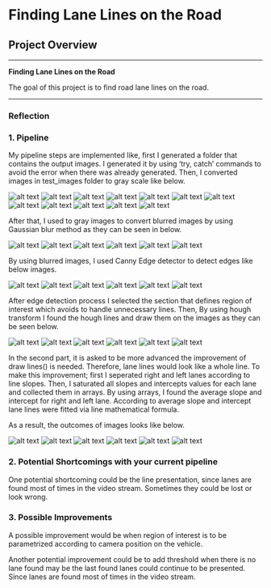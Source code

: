 # **Finding Lane Lines on the Road** 

## Project Overview
---

**Finding Lane Lines on the Road**

The goal of this project is to find road lane lines on the road. 

[//]: # (Image References)
[image1]: ./test_images/solidWhiteRight.jpg "Solid White Right"
[image2]: ./test_images/solidWhiteCurve.jpg "Solid White Curve"
[image3]: ./test_images/solidYellowCurve2.jpg "Solid Yellow Curve 2"
[image4]: ./test_images/solidYellowLeft.jpg "Solid Yellow Left"
[image5]: ./test_images/whiteCarLaneSwitch.jpg "White Car Lane Switch"
[image6]: ./test_images/solidYellowCurve.jpg "Solid Yellow Curve"
[image10]: ./examples/gray_solidWhiteRight.jpg "Solid White Right in Gray Scale"
[image20]: ./examples/gray_solidWhiteCurve.jpg "Solid White Curve in Gray Scale"
[image30]: ./examples/gray_solidYellowCurve2.jpg "Solid Yellow Curve 2 in Gray Scale"
[image40]: ./examples/gray_solidYellowLeft.jpg "Solid Yellow Leftin Gray Scale"
[image50]: ./examples/gray_whiteCarLaneSwitch.jpg "White Car Lane Switch in Gray Scale"
[image60]: ./examples/gray_solidYellowCurve.jpg "Solid Yellow Curve in Gray Scale"
[image100]: ./examples/blur_solidWhiteRight.jpg "Blurred Solid Right Curve"
[image200]: ./examples/blur_solidWhiteCurve.jpg "Blurred Solid White Curve"
[image300]: ./examples/blur_solidYellowCurve2.jpg "Blurred Solid Yellow Curve 2"
[image400]: ./examples/blur_solidYellowLeft.jpg "Blurred Solid Yellow Left"
[image500]: ./examples/blur_whiteCarLaneSwitch.jpg "Blurred White Car Lane Switch"
[image600]: ./examples/blur_solidYellowCurve.jpg "Blurred Solid Yellow Curve"
[image1000]: ./examples/canny_solidWhiteRight.jpg "Edges Detected - Solid White Right"
[image2000]: ./examples/canny_solidWhiteCurve.jpg "Edges Detected - Solid White Curve"
[image3000]: ./examples/canny_solidYellowCurve2.jpg "Edges Detected - Solid Yellow Curve 2"
[image4000]: ./examples/canny_solidYellowLeft.jpg "Edges Detected - Solid White Curve"
[image5000]: ./examples/canny_whiteCarLaneSwitch.jpg "Edges Detected - White Car Lane Switch"
[image6000]: ./examples/canny_solidYellowCurve.jpg "Edges Detected - Solid Yellow Curve"
[image10000]: ./examples/hough_solidWhiteRight.jpg "Solid White Right Hough Lines"
[image20000]: ./examples/hough_solidWhiteCurve.jpg "Solid White Curve Hough Lines"
[image30000]: ./examples/hough_solidYellowCurve2.jpg "Solid Yellow Curve 2 Hough Lines"
[image40000]: ./examples/hough_solidYellowLeft.jpg "Solid Yellow Left Hough Lines"
[image50000]: ./examples/hough_whiteCarLaneSwitch.jpg "White Car Lane Switch Hough Lines"
[image60000]: ./examples/hough_solidYellowCurve.jpg "Solid Yellow Curve Hough Lines"
[image100000]: ./test_images_output/image_solidWhiteRight.jpg "Solid White Right with Solid Lane Lines"
[image200000]: ./test_images_output/image_solidWhiteCurve.jpg "Solid White Curve with Solid Lane Lines"
[image300000]: ./test_images_output/image_solidYellowCurve2.jpg "Solid Yellow Curve 2 with Solid Lane Lines"
[image400000]: ./test_images_output/image_solidYellowLeft.jpg "Solid Yellow Left with Solid Lane Lines"
[image500000]: ./test_images_output/image_whiteCarLaneSwitch.jpg "White Car Lane Switch with Solid Lane Lines"
[image600000]: ./test_images_output/image_solidYellowCurve.jpg "Solid Yellow Curve with Solid Lane Lines"
---

### Reflection

### 1. Pipeline

My pipeline steps are implemented like, first I generated a folder that contains the output images. I generated it by using ‘try, catch’ commands to avoid the error when there was already generated. Then, I converted images in test_images folder to gray scale like below. 

![alt text][image1] 
![alt text][image10] 
![alt text][image2] 
![alt text][image20] 
![alt text][image3] 
![alt text][image30] 
![alt text][image4] 
![alt text][image40] 
![alt text][image5] 
![alt text][image50] 
![alt text][image6] 
![alt text][image60] 

After that, I used to gray images to convert blurred images by using Gaussian blur method as they can be seen in below.

![alt text][image100]
![alt text][image200]
![alt text][image300]
![alt text][image400]
![alt text][image500]
![alt text][image600]

By using blurred images, I used Canny Edge detector to detect edges like below images. 

![alt text][image1000]
![alt text][image2000]
![alt text][image3000]
![alt text][image4000]
![alt text][image5000]
![alt text][image6000]

After edge detection process I selected the section that defines region of interest which avoids to handle unnecessary lines. Then, By using hough transform I found the hough lines and draw them on the images as they can be seen below. 

![alt text][image10000]
![alt text][image20000]
![alt text][image30000]
![alt text][image40000]
![alt text][image50000]
![alt text][image60000]


In the second part, it is asked to be more advanced the improvement of draw lines() is needed. Therefore, lane lines would look like a whole line. To make this improvement; first I seperated right and left lanes according to line slopes. Then, I saturated all slopes and intercepts values for each lane and collected them in arrays. By using arrays, I found the average slope and intercept for right and left lane. According to average slope and intercept lane lines were fitted via line mathematical formula. 

As a result, the outcomes of images looks like below.

![alt text][image100000]
![alt text][image200000]
![alt text][image300000]
![alt text][image400000]
![alt text][image500000]
![alt text][image600000]


### 2.  Potential Shortcomings with your current pipeline

One potential shortcoming could be the line presentation, since lanes are found most of times in the video stream. Sometimes they could be lost or look wrong. 

### 3. Possible Improvements

A possible improvement would be when region of interest is to be parametrized according to camera position on the vehicle.

Another potential improvement could be to add threshold when there is no lane found may be the last found lanes could continue to be presented. Since lanes are found most of times in the video stream. 
